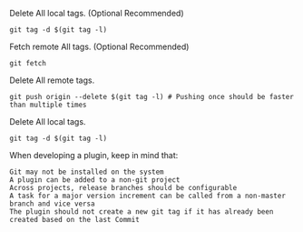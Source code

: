 Delete All local tags. (Optional Recommended)

    git tag -d $(git tag -l)

Fetch remote All tags. (Optional Recommended)

    git fetch

Delete All remote tags.

    git push origin --delete $(git tag -l) # Pushing once should be faster than multiple times

Delete All local tags.

    git tag -d $(git tag -l)

When developing a plugin, keep in mind that:

    Git may not be installed on the system
    A plugin can be added to a non-git project
    Across projects, release branches should be configurable
    A task for a major version increment can be called from a non-master branch and vice versa
    The plugin should not create a new git tag if it has already been created based on the last Commit